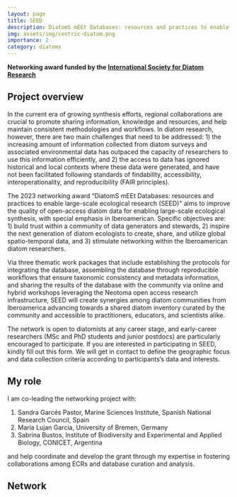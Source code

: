 ```yaml
---
layout: page
title: SEED
description: DiatomS mEEt Databases: resources and practices to enable large-scale ecological research (SEED)
img: assets/img/centric-diatom.png
importance: 2
category: diatoms
---
```


**Networking award funded by the [International Society for Diatom Research](https://www.isdr.org)**

## Project overview
In the current era of growing synthesis efforts, regional collaborations are crucial to promote sharing information, knowledge and resources, and help maintain consistent methodologies and workflows. In diatom research, however, there are two main challenges that need to be addressed: 1) the increasing amount of information collected from diatom surveys and associated environmental data has outpaced the capacity of researchers to use this information efficiently, and 2) the access to data has ignored historical and local contexts where these data were generated, and have not been facilitated following standards of findability, accessibility, interoperationality, and reproducibility (FAIR principles).

The 2023 networking award “DiatomS mEEt Databases: resources and practices to enable large-scale ecological research (SEED)" aims to improve the quality of open-access diatom data for enabling large-scale ecological synthesis, with special emphasis in Iberoamerican. Specific objectives are: 1) build trust within a community of data generators and stewards, 2) inspire the next generation of diatom ecologists to create, share, and utilize global spatio-temporal data, and 3) stimulate networking within the Iberoamerican diatom researchers.

Via three thematic work packages that include establishing the protocols for integrating the database, assembling the database through reproducible workflows that ensure taxonomic consistency and metadata information, and sharing the results of the database with the community via online and hybrid workshops leveraging the Neotoma open access research infrastructure, SEED will create synergies among diatom communities from Iberoamerica advancing towards a shared diatom inventory curated by the community and accessible to practitioners, educators, and scientists alike.

The network is open to diatomists at any career stage, and early-career researchers (MSc and PhD students and junior postdocs) are particularly encouraged to participate. If you are interested in participating in SEED, kindly fill out this form. We will get in contact to define the geographic focus and data collection criteria according to participants’s data and interests.



## My role
I am co-leading the networking project with: 
1. Sandra Garcés Pastor, Marine Sciences Institute, Spanish National Research Council, Spain 
2. Maria Lujan Garcia, University of Bremen, Germany 
3. Sabrina Bustos, Institute of Biodiversity and Experimental and Applied Biology, CONICET, Argentina

and help coordinate and develop the grant through my expertise in fostering collaborations among ECRs and database curation and analysis.

## Network

